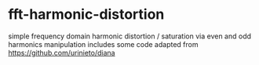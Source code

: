 # fft-harmonic-distortion
simple frequency domain harmonic distortion / saturation via even and odd harmonics manipulation
includes some code adapted from https://github.com/urinieto/diana

